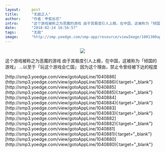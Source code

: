 ```yaml
---
layout:     post
title:      "无敌之人"
author:     "作者：甲斐谷忍"
intro:      "这个游戏被称之为恶魔的游戏 由于其极度引人上瘾，在中国，这被称为「倾国的游戏」 …以至于「玩这个游戏会亡国」 因为这个理由，禁止令曾经被下达的程度"
date:       "2018-02-14 16:56:57"
tags:       "无敌"
image:      "http://smp.yoedge.com/smp-app/resource/viewImage/1001300appline.png"
---
```

<div style="text-align: center">
<p><img src="http://smp.yoedge.com/smp-app/resource/viewImage/1001300appline.png"/></p>
</div>
<p class="post-meta">
<span>这个游戏被称之为恶魔的游戏 由于其极度引人上瘾，在中国，这被称为「倾国的游戏」 …以至于「玩这个游戏会亡国」 因为这个理由，禁止令曾经被下达的程度</span>
</p>
[http://smp3.yoedge.com/view/gotoAppLine/1040886](http://smp3.yoedge.com/view/gotoAppLine/1040886){:target="_blank"}
[http://smp3.yoedge.com/view/gotoAppLine/1040885](http://smp3.yoedge.com/view/gotoAppLine/1040885){:target="_blank"}
[http://smp3.yoedge.com/view/gotoAppLine/1040884](http://smp3.yoedge.com/view/gotoAppLine/1040884){:target="_blank"}
[http://smp3.yoedge.com/view/gotoAppLine/1040883](http://smp3.yoedge.com/view/gotoAppLine/1040883){:target="_blank"}
[http://smp3.yoedge.com/view/gotoAppLine/1040882](http://smp3.yoedge.com/view/gotoAppLine/1040882){:target="_blank"}
[http://smp3.yoedge.com/view/gotoAppLine/1040881](http://smp3.yoedge.com/view/gotoAppLine/1040881){:target="_blank"}
[http://smp3.yoedge.com/view/gotoAppLine/1040880](http://smp3.yoedge.com/view/gotoAppLine/1040880){:target="_blank"}


